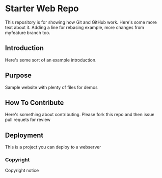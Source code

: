 # Starter Web Repo

This repository is for showing how Git and GitHub work.
Here's some more text about it.  Adding a line for rebasing example,
more changes from myfeature branch too.

## Introduction

Here's some sort of an example introduction.

## Purpose

Sample website with plenty of files for demos

## How To Contribute

Here's something about contributing.  Please fork this repo and then issue
pull requets for review


## Deployment

This is a project you can deploy to a webserver

### Copyright
Copyright notice